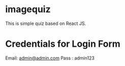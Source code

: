 # imagequiz
This is simple quiz based on React JS.

# Credentials for Login Form
Email: admin@admin.com
Pass : admin123
